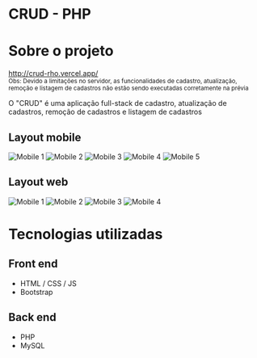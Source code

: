 # CRUD - PHP

# Sobre o projeto

http://crud-rho.vercel.app/<br/>
<sup>Obs: Devido a limitações no servidor, as funcionalidades de cadastro, atualização, remoção e listagem de cadastros não estão sendo executadas corretamente na prévia</sup>

O "CRUD" é uma aplicação full-stack de cadastro, atualização de cadastros, remoção de cadastros e listagem de cadastros

## Layout mobile
![Mobile 1](https://github.com/0liv3ir4Luc4s/assets/blob/main/CRUD-Mobile-1.jpg?raw=true)
![Mobile 2](https://github.com/0liv3ir4Luc4s/assets/blob/main/CRUD-Mobile-3.jpg)
![Mobile 3](https://github.com/0liv3ir4Luc4s/assets/blob/main/CRUD-Mobile-4.jpg)
![Mobile 4](https://github.com/0liv3ir4Luc4s/assets/blob/main/CRUD-Mobile-2.jpg?raw=true)
![Mobile 5](https://github.com/0liv3ir4Luc4s/assets/blob/main/CRUD-Mobile-5.jpg)

## Layout web
![Mobile 1](https://github.com/0liv3ir4Luc4s/assets/blob/main/CRUD-Web-1.jpg)
![Mobile 2](https://github.com/0liv3ir4Luc4s/assets/blob/main/CRUD-Web-2.jpg)
![Mobile 3](https://github.com/0liv3ir4Luc4s/assets/blob/main/CRUD-Web-3.jpg)
![Mobile 4](https://github.com/0liv3ir4Luc4s/assets/blob/main/CRUD-Web-4.jpg)

# Tecnologias utilizadas
## Front end
- HTML / CSS / JS
- Bootstrap

## Back end
- PHP
- MySQL
